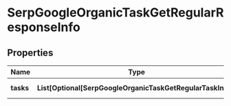 # SerpGoogleOrganicTaskGetRegularResponseInfo


## Properties

| Name | Type | Description | Notes |
|------------ | ------------- | ------------- | -------------|
**tasks** | **List[Optional[SerpGoogleOrganicTaskGetRegularTaskInfo]]** | array of tasks |[optional]|